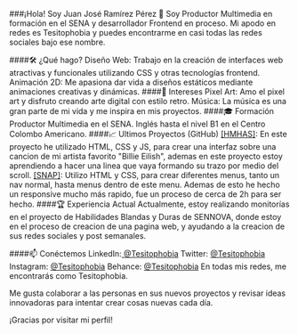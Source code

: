 ###¡Hola! Soy Juan José Ramírez Pérez 👋
Soy Productor Multimedia en formación en el SENA y desarrollador Frontend en proceso. Mi apodo en redes es Tesitophobia y puedes encontrarme en casi todas las redes sociales bajo ese nombre.

####🛠️ ¿Qué hago?
Diseño Web: Trabajo en la creación de interfaces web atractivas y funcionales utilizando CSS y otras tecnologías frontend.
Animación 2D: Me apasiona dar vida a diseños estáticos mediante animaciones creativas y dinámicas.
####🎨 Intereses
Pixel Art: Amo el pixel art y disfruto creando arte digital con estilo retro.
Música: La música es una gran parte de mi vida y me inspira en mis proyectos.
####🎓 Formación
Productor Multimedia en el SENA.
Inglés hasta el nivel B1 en el Centro Colombo Americano.
####📈 Ultimos Proyectos (GitHub)
[[HMHAS]](https://github.com/Tesitophobia/HMHAS "[HMHAS]"): En este proyecto he utilizado HTML, CSS y JS, para crear una interfaz sobre una cancion de mi artista favorito "Billie Eilish", ademas en este proyecto estoy aprendiendo a hacer una linea que vaya formando su trazo por medio del scroll.
[[SNAP]](https://github.com/Tesitophobia/snap "[SNAP]"): Utilizo HTML y CSS, para crear diferentes menus, tanto un nav normal, hasta menus dentro de este menu. Ademas de esto he hecho un responsive mucho más rapido, fue un proceso de cerca de 2h para ser hecho.
####🏆 Experiencia Actual
Actualmente, estoy realizando monitorías en el proyecto de Habilidades Blandas y Duras de SENNOVA, donde estoy en el proceso de creacion de una pagina web, y ayudando a la creacion de sus redes sociales y post semanales.

####📫 Conéctemos
LinkedIn:[ @Tesitophobia](https://www.linkedin.com/in/tesitophobia/ " @Tesitophobia")
Twitter: [@Tesitophobia](http://x.com/Tesitophobia "@Tesitophobia")
Instagram: [@Tesitophobia](http://www.Instagram.com/Tesitophobia "@Tesitophobia")
Behance: [@Tesitophobia](https://www.behance.net/juanjoramirez10 "@Tesitophobia")
En todas mis redes, me encontrarás como Tesitophobia.

Me gusta colaborar a las personas en sus nuevos proyectos y revisar ideas innovadoras para intentar crear cosas nuevas cada día.

¡Gracias por visitar mi perfil!
